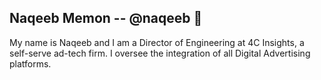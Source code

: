 ## Naqeeb Memon -- @naqeeb 👋
My name is Naqeeb and I am a Director of Engineering at 4C Insights, a self-serve ad-tech firm. I oversee the integration of all Digital Advertising platforms.


<!--
**naqeeb/naqeeb** is a ✨ _special_ ✨ repository because its `README.md` (this file) appears on your GitHub profile.

Here are some ideas to get you started:

- 🔭 I’m currently working on ...
- 🌱 I’m currently learning ...
- 👯 I’m looking to collaborate on ...
- 🤔 I’m looking for help with ...
- 💬 Ask me about ...
- 📫 How to reach me: ...
- 😄 Pronouns: ...
- ⚡ Fun fact: ...
-->

